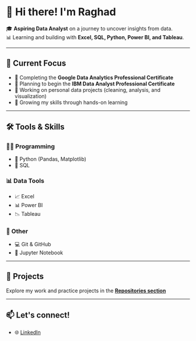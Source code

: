 # 👋 Hi there! I'm Raghad

🎓 **Aspiring Data Analyst** on a journey to uncover insights from data.  
📊 Learning and building with **Excel, SQL, Python, Power BI, and Tableau**.

---

## 🔭 Current Focus
- 🎯 Completing the **Google Data Analytics Professional Certificate**
- 📘 Planning to begin the **IBM Data Analyst Professional Certificate**
- 🧹 Working on personal data projects (cleaning, analysis, and visualization)
- 🌱 Growing my skills through hands-on learning

---

## 🛠️ Tools & Skills

### 👩‍💻 Programming
- 🐍 Python (Pandas, Matplotlib)
- 🐘 SQL

### 📊 Data Tools
- 📈 Excel  
- 📊 Power BI  
- 📉 Tableau

### 🧰 Other
- 💻 Git & GitHub  
- 🧪 Jupyter Notebook  

---

## 📂 Projects
Explore my work and practice projects in the [**Repositories section**](https://github.com/Raghad-ALmarshadi?tab=repositories)

---

## 📫 Let's connect!
- 🌐 [LinkedIn](https://www.linkedin.com/in/raghad-almarshadi/)
